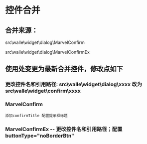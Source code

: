 # 控件合并

## 合并来源：

src\walle\widget\dialog\MarvelConfirm

src\walle\widget\dialog\MarvelConfirmEx


## 使用处变更为最新合并控件，修改点如下

### 更改控件名和引用路径: src\walle\widget\dialog\xxxx  改为  src\walle\widget\confirm\xxxx

### MarvelConfirm  
    添加confirmTitle 配置提示框标题
    
    
    
### MarvelConfirmEx    -- 更改控件名和引用路径；配置buttonType="noBorderBtn"

